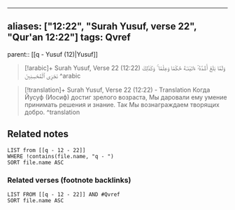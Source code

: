 
---
aliases: ["12:22", "Surah Yusuf, verse 22", "Qur'an 12:22"]
tags: Qvref
---

parent:: [[q - Yusuf (12)|Yusuf]]

> [!arabic]+ Surah Yusuf, Verse 22 (12:22)
> <span class="quran-arabic">وَلَمَّا بَلَغَ أَشُدَّهُۥٓ ءَاتَيْنَـٰهُ حُكْمًا وَعِلْمًا ۚ وَكَذَٰلِكَ نَجْزِى ٱلْمُحْسِنِينَ</span>
^arabic

> [!translation]+ Surah Yusuf, Verse 22 (12:22) - Translation
> Когда Йусуф (Иосиф) достиг зрелого возраста, Мы даровали ему умение принимать решения и знание. Так Мы вознаграждаем творящих добро.
^translation



## Related notes
```dataview
LIST from [[q - 12 - 22]]
WHERE !contains(file.name, "q - ")
SORT file.name ASC
```

### Related verses (footnote backlinks)
```dataview
LIST FROM [[q - 12 - 22]] AND #Qvref
SORT file.name ASC
```

